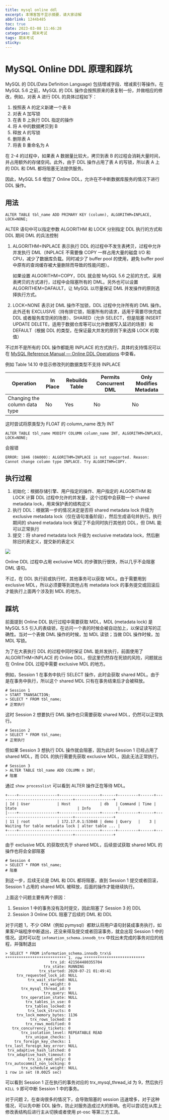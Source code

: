 ```yaml
---
title: mysql online ddl
excerpt: 本博客暂不显示摘要，请大家谅解
abbrlink: 1244b485
toc: true
date: 2023-03-08 11:46:28
categories: 期末考试
tags: 期末考试
sticky:
---
```


MySQL Online DDL 原理和踩坑
======================

MySQL 的 DDL(Data Definition Language) 包括增减字段、增减索引等操作。在 MySQL 5.6 之前，MySQL 的 DDL 操作会按照原来的表复制一份，并做相应的修改，例如，对表 A 进行 DDL 的具体过程如下：

1.  按照表 A 的定义新建一个表 B
2.  对表 A 加写锁
3.  在表 B 上执行 DDL 指定的操作
4.  将 A 中的数据拷贝到 B
5.  释放 A 的写锁
6.  删除表 A
7.  将表 B 重命名为 A

在 2-4 的过程中，如果表 A 数据量比较大，拷贝到表 B 的过程会消耗大量时间，并占用额外的存储空间。此外，由于 DDL 操作占用了表 A 的写锁，所以表 A 上的 DDL 和 DML 都将阻塞无法提供服务。

因此，MySQL 5.6 增加了 Online DDL，允许在不中断数据库服务的情况下进行 DDL 操作。

用法
--

```
ALTER TABLE tbl_name ADD PRIMARY KEY (column), ALGORITHM=INPLACE, LOCK=NONE;
```

ALTER 语句中可以指定参数 ALGORITHM 和 LOCK 分别指定 DDL 执行的方式和 DDL 期间 DML 的兵法控制

1.  ALGORITHM=INPLACE 表示执行 DDL 的过程中不发生表拷贝，过程中允许并发执行 DML（INPLACE 不需要像 COPY 一样占用大量的磁盘 I/O 和 CPU，减少了数据库负载。同时减少了 buffer pool 的使用，避免 buffer pool 中原有的查询缓存被大量删除而导致的性能问题）。
    
    如果设置 ALGORITHM=COPY，DDL 就会按 MySQL 5.6 之前的方式，采用表拷贝的方式进行，过程中会阻塞所有的 DML。另外也可以设置 ALGORITHEM=DAFAULT，让 MySQL 以尽量保证 DML 并发操作的原则选择执行方式。
    
2.  LOCK=NONE 表示对 DML 操作不加锁，DDL 过程中允许所有的 DML 操作。此外还有 EXCLUSIVE（持有排它锁，阻塞所有的请求，适用于需要尽快完成 DDL 或者服务库空闲的场景）、SHARED（允许 SELECT，但是阻塞 INSERT UPDATE DELETE，适用于数据仓库等可以允许数据写入延迟的场景）和 DEFAULT（根据 DDL 的类型，在保证最大并发的原则下来选择 LOCK 的取值）
    

不过并不是所有的 DDL 操作都能用 INPLACE 的方式执行，具体的支持情况可以在 [MySQL Reference Manual — Online DDL Operations](https://link.juejin.cn?target=https%3A%2F%2Fdev.mysql.com%2Fdoc%2Frefman%2F5.6%2Fen%2Finnodb-online-ddl-operations.html "https://dev.mysql.com/doc/refman/5.6/en/innodb-online-ddl-operations.html") 中查看。

例如 Table 14.10 中显示修改列的数据类型不支持 INPLACE

<table><thead><tr><th>Operation</th><th>In Place</th><th>Rebuilds Table</th><th>Permits Concurrent DML</th><th>Only Modifies Metadata</th></tr></thead><tbody><tr><td>Changing the column data type</td><td>No</td><td>Yes</td><td>No</td><td>No</td></tr></tbody></table>

这时尝试将原类型为 FLOAT 的 column_name 改为 INT

```
ALTER TABLE tbl_name MODIFY COLUMN column_name INT, ALGORITHM=INPLACE, LOCK=NONE;
```

会报错

```
ERROR: 1846 (0A000): ALGORITHM=INPLACE is not supported. Reason: Cannot change column type INPLACE. Try ALGORITHM=COPY.
```

执行过程
----

1.  初始化：根据存储引擎、用户指定的操作、用户指定的 ALGORITHM 和 LOCK 计算 DDL 过程中允许的并发量，这个过程中会获取一个 shared metadata lock，用来保护表的结构定义
2.  执行 DDL：根据第一步的情况决定是否将 shared metadata lock 升级为 exclusive metadata lock（仅在语句准备阶段），然后生成语句并执行。执行期间的 shared metadata lock 保证了不会同时执行其他的 DDL，但 DML 能可以正常执行
3.  提交：将 shared metadata lock 升级为 exclusive metadata lock，然后删除旧的表定义，提交新的表定义

![](https://p1-jj.byteimg.com/tos-cn-i-t2oaga2asx/gold-user-assets/2020/7/21/1736f449b39809e9~tplv-t2oaga2asx-jj-mark:3024:0:0:0:q75.awebp)

Online DDL 过程中占用 exclusive MDL 的步骤执行很快，所以几乎不会阻塞 DML 语句。

不过，在 DDL 执行前或执行时，其他事务可以获取 MDL。由于需要用到 exclusive MDL，所以必须要等到其他占有 metadata lock 的事务提交或回滚后才能执行上面两个涉及到 MDL 的地方。

踩坑
--

前面提到 Online DDL 执行过程中需要获取 MDL，MDL (metadata lock) 是 MySQL 5.5 引入的表级锁，在访问一个表的时候会被自动加上，以保证读写的正确性。当对一个表做 DML 操作的时候，加 MDL 读锁；当做 DDL 操作时候，加 MDL 写锁。

为了在大表执行 DDL 的过程中同时保证 DML 能并发执行，前面使用了 ALGORITHM=INPLACE 的 Online DDL，但这里仍然存在死锁的风险，问题就出在 Online DDL 过程中需要 exclusive MDL 的地方。

例如，Session 1 在事务中执行 SELECT 操作，此时会获取 shared MDL。由于是在事务中执行，所以这个 shared MDL 只有在事务结束后才会被释放。

```
# Session 1
> START TRANSACTION;
> SELECT * FROM tbl_name;
# 正常执行
```

这时 Session 2 想要执行 DML 操作也只需要获取 shared MDL，仍然可以正常执行。

```
# Session 2
> SELECT * FROM tbl_name;
# 正常执行
```

但如果 Session 3 想执行 DDL 操作就会阻塞，因为此时 Session 1 已经占用了 shared MDL，而 DDL 的执行需要先获取 exclusive MDL，因此无法正常执行。

```
# Session 3
> ALTER TABLE tbl_name ADD COLUMN n INT;
# 阻塞
```

通过 `show processlist` 可以看到 ALTER 操作正在等待 MDL。

```
+----+-----------------+------------------+------+---------+------+---------------------------------+-----------------+
| Id | User            | Host             | db   | Command | Time | State                           | Info            |
│----+-----------------+------------------+------+---------+------+---------------------------------+-----------------+
| 11 | root            | 172.17.0.1:53048 | demo | Query   |    3 | Waiting for table metadata lock | alter table ... |
+----+-----------------+------------------+------+---------+------+---------------------------------+-----------------+
```

由于 exclusive MDL 的获取优先于 shared MDL，后续尝试获取 shared MDL 的操作也将会全部阻塞

```
# Session 4
> SELECT * FROM tbl_name;
# 阻塞
```

到这一步，后续无论是 DML 和 DDL 都将阻塞，直到 Session 1 提交或者回滚，Session 1 占用的 shared MDL 被释放，后面的操作才能继续执行。

上面这个问题主要有两个原因：

1.  Session 1 中的事务没有及时提交，因此阻塞了 Session 3 的 DDL
2.  Session 3 Online DDL 阻塞了后续的 DML 和 DDL

对于问题 1，不少 ORM（例如 pymysql）都默认将用户语句封装成事务执行，如果客户端程序中断退出，还没来得及提交或者回滚事务，就会出现 Session 1 中的情况。这时可以在 `infomation_schema.innodb_trx` 中找出未完成的事务对应的线程，并强制退出

```
> SELECT * FROM information_schema.innodb_trx\G
*************************** 1. row ***************************
                    trx_id: 421564480355704
                 trx_state: RUNNING
               trx_started: 2020-07-21 01:49:41
     trx_requested_lock_id: NULL
          trx_wait_started: NULL
                trx_weight: 0
       trx_mysql_thread_id: 9
                 trx_query: NULL
       trx_operation_state: NULL
         trx_tables_in_use: 0
         trx_tables_locked: 0
          trx_lock_structs: 0
     trx_lock_memory_bytes: 1136
           trx_rows_locked: 0
         trx_rows_modified: 0
   trx_concurrency_tickets: 0
       trx_isolation_level: REPEATABLE READ
         trx_unique_checks: 1
    trx_foreign_key_checks: 1
trx_last_foreign_key_error: NULL
 trx_adaptive_hash_latched: 0
 trx_adaptive_hash_timeout: 0
          trx_is_read_only: 0
trx_autocommit_non_locking: 0
       trx_schedule_weight: NULL
1 row in set (0.0025 sec)
```

可以看到 Session 1 正在执行的事务对应的 trx_mysql_thread_id 为 9，然后执行 `KILL 9` 即可中断 Session 1 中的事务。

对于问题 2，在查询很多的情况下，会导致阻塞的 session 迅速增多，对于这种情况，可以先中断 DDL 操作，防止对服务造成过大的影响。也可以尝试在从库上修改表结构后进行主从切换或者使用 pt-osc 等第三方工具。